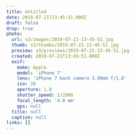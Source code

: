 ```yaml
---
title: Untitled
date: 2019-07-21T13:45:51.000Z
draft: false
drop: true
photo:
  url: s3/images/2019-07-21-13-45-51.jpg
  thumb: s3/thumbs/2019-07-21-13-45-51.jpg
  preview: s3/previews/2019-07-21-13-45-51.jpg
  created: 2019-07-21T13:45:51.000Z
  exif:
    make: Apple
    model: 'iPhone 7'
    lens: 'iPhone 7 back camera 3.99mm f/1.8'
    iso: 20
    aperture: 1.8
    shutter_speed: 1/2900
    focal_length: '4.0 mm'
    gps: null
  title: null
  caption: null
links: []
---
```

